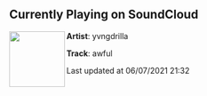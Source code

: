 ## Currently Playing on SoundCloud

[<img align="left" width="100" src="https://i1.sndcdn.com/artworks-9beS20yAtxVgRBhX-QH6BJg-t500x500.jpg">](https://soundcloud.com/yvngdrilla/how-it-feel-eating-pizza-but)

**Artist**: yvngdrilla 

**Track**: awful

Last updated at 06/07/2021 21:32

